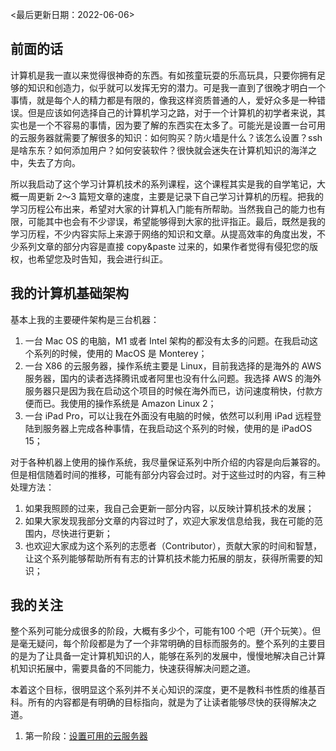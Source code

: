 <最后更新日期：2022-06-06>

## 前面的话
计算机是我一直以来觉得很神奇的东西。有如孩童玩耍的乐高玩具，只要你拥有足够的知识和创造力，似乎就可以发挥无穷的潜力。可是我一直到了很晚才明白一个事情，就是每个人的精力都是有限的，像我这样资质普通的人，爱好众多是一种错误。但是应该如何选择自己的计算机学习之路，对于一个计算机的初学者来说，其实也是一个不容易的事情，因为要了解的东西实在太多了。可能光是设置一台可用的云服务器就需要了解很多的知识：如何购买？防火墙是什么？该怎么设置？ssh 是啥东东？如何添加用户？如何安装软件？很快就会迷失在计算机知识的海洋之中，失去了方向。

所以我启动了这个学习计算机技术的系列课程，这个课程其实是我的自学笔记，大概一周更新 2～3
篇短文章的速度，主要是记录下自己学习计算机的历程。把我的学习历程公布出来，希望对大家的计算机入门能有所帮助。当然我自己的能力也有限，可能其中也会有不少谬误，希望能够得到大家的批评指正。最后，既然是我的学习历程，不少内容实际上来源于网络的知识和文章。从提高效率的角度出发，不少系列文章的部分内容是直接 copy&paste 过来的，如果作者觉得有侵犯您的版权，也希望您及时告知，我会进行纠正。

## 我的计算机基础架构
基本上我的主要硬件架构是三台机器：
1. 一台 Mac OS 的电脑，M1 或者 Intel 架构的都没有太多的问题。在我启动这个系列的时候，使用的 MacOS 是 Monterey；
2. 一台 X86 的云服务器，操作系统主要是 Linux，目前我选择的是海外的 AWS 服务器，国内的读者选择腾讯或者阿里也没有什么问题。我选择 
   AWS 的海外服务器只是因为我在启动这个项目的时候在海外而已，访问速度稍快，付款方便而已。我使用的操作系统是 Amazon Linux 2；
3. 一台 iPad Pro，可以让我在外面没有电脑的时候，依然可以利用 iPad 远程登陆到服务器上完成各种事情，在我启动这个系列的时候，使用的是 
   iPadOS 15；

对于各种机器上使用的操作系统，我尽量保证系列中所介绍的内容是向后兼容的。但是相信随着时间的推移，可能有部分内容会过时。对于这些过时的内容，有三种处理方法：
1. 如果我照顾的过来，我自己会更新一部分内容，以反映计算机技术的发展；
2. 如果大家发现我部分文章的内容过时了，欢迎大家发信息给我，我在可能的范围内，尽快进行更新；
3. 也欢迎大家成为这个系列的志愿者（Contributor），贡献大家的时间和智慧，让这个系列能够帮助所有有志的计算机技术能力拓展的朋友，获得所需要的知识；

## 我的关注
整个系列可能分成很多的阶段，大概有多少个，可能有100
个吧（开个玩笑）。但是毫无疑问，每个阶段都是为了一个非常明确的目标而服务的。整个系列的主要目的是为了让具备一定计算机知识的人，能够在系列的发展中，慢慢地解决自己计算机知识拓展中，需要具备的不同能力，快速获得解决问题之道。

本着这个目标，很明显这个系列并不关心知识的深度，更不是教科书性质的维基百科。所有的内容都是有明确的目标指向，就是为了让读者能够尽快的获得解决之道。

1. 第一阶段：[设置可用的云服务器](stage_01_SetupCloudServer/0100_ToC.md)
